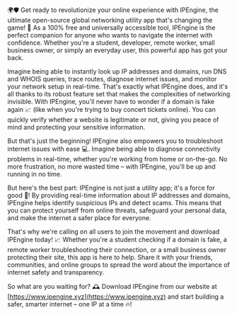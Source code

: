 🌍🛡️ Get ready to revolutionize your online experience with IPEngine, the ultimate open-source global networking utility app that's changing the game! 🚀 As a 100% free and universally accessible tool, IPEngine is the perfect companion for anyone who wants to navigate the internet with confidence. Whether you're a student, developer, remote worker, small business owner, or simply an everyday user, this powerful app has got your back.

Imagine being able to instantly look up IP addresses and domains, run DNS and WHOIS queries, trace routes, diagnose internet issues, and monitor your network setup in real-time. That's exactly what IPEngine does, and it's all thanks to its robust feature set that makes the complexities of networking invisible. With IPEngine, you'll never have to wonder if a domain is fake again 📈 (like when you're trying to buy concert tickets online). You can quickly verify whether a website is legitimate or not, giving you peace of mind and protecting your sensitive information.

But that's just the beginning! IPEngine also empowers you to troubleshoot internet issues with ease 💻. Imagine being able to diagnose connectivity problems in real-time, whether you're working from home or on-the-go. No more frustration, no more wasted time – with IPEngine, you'll be up and running in no time.

But here's the best part: IPEngine is not just a utility app; it's a force for good 💪! By providing real-time information about IP addresses and domains, IPEngine helps identify suspicious IPs and detect scams. This means that you can protect yourself from online threats, safeguard your personal data, and make the internet a safer place for everyone.

That's why we're calling on all users to join the movement and download IPEngine today! 📈 Whether you're a student checking if a domain is fake, a remote worker troubleshooting their connection, or a small business owner protecting their site, this app is here to help. Share it with your friends, communities, and online groups to spread the word about the importance of internet safety and transparency.

So what are you waiting for? 🕰️ Download IPEngine from our website at [https://www.ipengine.xyz](https://www.ipengine.xyz) and start building a safer, smarter internet – one IP at a time 🔥!